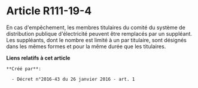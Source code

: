 # Article R111-19-4

En cas d'empêchement, les membres titulaires du comité du système de distribution publique d'électricité peuvent être
remplacés par un suppléant. Les suppléants, dont le nombre est limité à un par titulaire, sont désignés dans les mêmes formes
et pour la même durée que les titulaires.

**Liens relatifs à cet article**

	**Créé par**:

	  - Décret n°2016-43 du 26 janvier 2016 - art. 1
